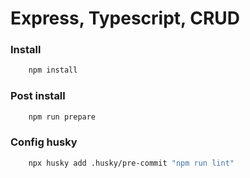 # Express, Typescript, CRUD

### Install

```bash
    npm install
```

### Post install

```bash
    npm run prepare
```

### Config husky

```bash
    npx husky add .husky/pre-commit "npm run lint"
```